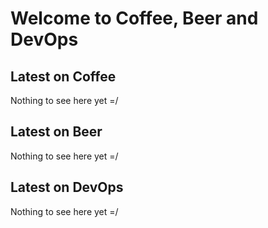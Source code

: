 # Welcome to Coffee, Beer and DevOps

## Latest on Coffee

Nothing to see here yet =/

## Latest on Beer

Nothing to see here yet =/

## Latest on DevOps

Nothing to see here yet =/
